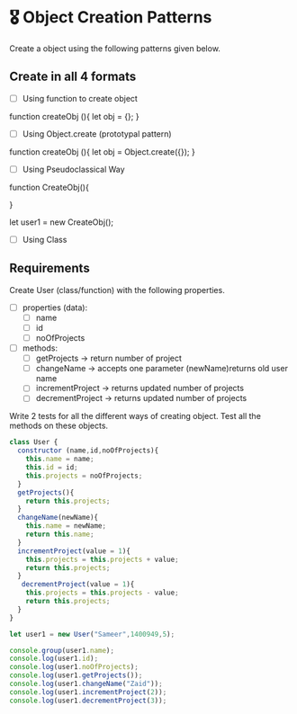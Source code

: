 # 🎖 Object Creation Patterns

Create a object using the following patterns given below.

## Create in all 4 formats

- [ ] Using function to create object

function createObj (){
  let obj = {};
}

- [ ] Using Object.create (prototypal pattern)

function createObj (){
  let obj = Object.create({});
}

- [ ] Using Pseudoclassical Way

function CreateObj(){

}

let user1 = new CreateObj();

- [ ] Using Class

## Requirements

Create User (class/function) with the following properties.

- [ ] properties (data):
  - [ ] name
  - [ ] id
  - [ ] noOfProjects
- [ ] methods:
  - [ ] getProjects -> return number of project
  - [ ] changeName -> accepts one parameter (newName)returns old user name
  - [ ] incrementProject -> returns updated number of projects
  - [ ] decrementProject -> returns updated number of projects

Write 2 tests for all the different ways of creating object. Test all the methods on these objects.

```js
class User {
  constructor (name,id,noOfProjects){
    this.name = name;
    this.id = id;
    this.projects = noOfProjects;
  }
  getProjects(){
    return this.projects;
  }
  changeName(newName){
    this.name = newName;
    return this.name;
  }
  incrementProject(value = 1){
    this.projects = this.projects + value;
    return this.projects;
  }
   decrementProject(value = 1){
    this.projects = this.projects - value;
    return this.projects;
  }
}

let user1 = new User("Sameer",1400949,5);

console.group(user1.name);
console.log(user1.id);
console.log(user1.noOfProjects);
console.log(user1.getProjects());
console.log(user1.changeName("Zaid"));
console.log(user1.incrementProject(2));
console.log(user1.decrementProject(3));